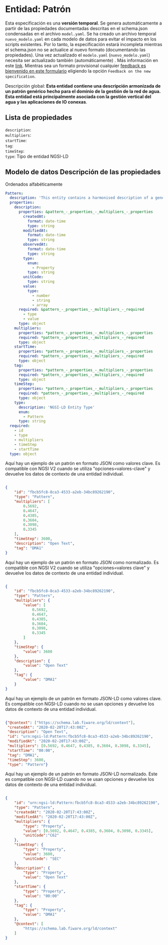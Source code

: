Entidad: Patrón  
===============  
Esta especificación es una **versión temporal**. Se genera automáticamente a partir de las propiedades documentadas descritas en el schema.json condensadas en el archivo `model.yaml`. Se ha creado un archivo temporal `nuevo_modelo.yaml` en cada modelo de datos para evitar el impacto en los scripts existentes. Por lo tanto, la especificación estará incompleta mientras el schema.json no se actualice al nuevo formato (documentando las propiedades). Una vez actualizado el `modelo.yaml` (`nuevo_modelo.yaml`) necesita ser actualizado también (automáticamente) . Más información en este [link](https://github.com/smart-data-models/data-models/blob/master/specs/warning_message_new_spec.md). Mientras sea un formato provisional cualquier [feedback es bienvenido en este formulario](https://smartdatamodels.org/index.php/submit-an-issue-2/) eligiendo la opción `Feedback on the new specification`.  
Descripción global: **Esta entidad contiene una descripción armonizada de un patrón genérico hecho para el dominio de la gestión de la red de agua. Esta entidad está principalmente asociada con la gestión vertical del agua y las aplicaciones de IO conexas**.  

## Lista de propiedades  

`description`:   `multipliers`:   `startTime`:   `tag`:   `timeStep`:   `type`: Tipo de entidad NGSI-LD  ## Modelo de datos Descripción de las propiedades  
Ordenados alfabéticamente  
```yaml  
Pattern:    
  description: 'This entity contains a harmonised description of a generic pattern made for the Water Network Management domain. This entity is primarily associated with the water management vertical and related IoT applications.'    
  properties:    
    description:    
      properties: &pattern_-_properties_-_multipliers_-_properties    
        createdAt:    
          format: date-time    
          type: string    
        modifiedAt:    
          format: date-time    
          type: string    
        observedAt:    
          format: date-time    
          type: string    
        type:    
          enum:    
            - Property    
          type: string    
        unitCode:    
          type: string    
        value:    
          type:    
            - number    
            - string    
            - array    
      required: &pattern_-_properties_-_multipliers_-_required    
        - type    
        - value    
      type: object    
    multipliers:    
      properties: *pattern_-_properties_-_multipliers_-_properties    
      required: *pattern_-_properties_-_multipliers_-_required    
      type: object    
    startTime:    
      properties: *pattern_-_properties_-_multipliers_-_properties    
      required: *pattern_-_properties_-_multipliers_-_required    
      type: object    
    tag:    
      properties: *pattern_-_properties_-_multipliers_-_properties    
      required: *pattern_-_properties_-_multipliers_-_required    
      type: object    
    timeStep:    
      properties: *pattern_-_properties_-_multipliers_-_properties    
      required: *pattern_-_properties_-_multipliers_-_required    
      type: object    
    type:    
      description: 'NGSI-LD Entity Type'    
      enum:    
        - Pattern    
      type: string    
  required:    
    - id    
    - type    
    - multipliers    
    - timeStep    
    - startTime    
  type: object    
```  
Aquí hay un ejemplo de un patrón en formato JSON como valores clave. Es compatible con NGSI V2 cuando se utiliza "opciones=valores-clave" y devuelve los datos de contexto de una entidad individual.  
```json  
{  
    "id": "fbcb5fc8-8ca3-4533-a2eb-34bc89262190",  
    "type": "Pattern",  
    "multipliers": [  
        0.5692,  
        0.4647,  
        0.4385,  
        0.3604,  
        0.3098,  
        0.3345  
    ],  
    "timeStep": 3600,  
    "description": "Open Text",  
    "tag": "DMA1"  
}  
```  
Aquí hay un ejemplo de un patrón en formato JSON como normalizado. Es compatible con NGSI V2 cuando se utiliza "opciones=valores clave" y devuelve los datos de contexto de una entidad individual.  
```json  
{  
    "id": "fbcb5fc8-8ca3-4533-a2eb-34bc89262190",  
    "type": "Pattern",  
    "multipliers": {  
        "value": [  
            0.5692,  
            0.4647,  
            0.4385,  
            0.3604,  
            0.3098,  
            0.3345  
        ]  
    },  
    "timeStep": {  
        "value": 3600  
    },  
    "description": {  
        "value": "Open Text"  
    },  
    "tag": {  
        "value": "DMA1"  
    }  
}  
```  
Aquí hay un ejemplo de un patrón en formato JSON-LD como valores clave. Es compatible con NGSI-LD cuando no se usan opciones y devuelve los datos de contexto de una entidad individual.  
```json  
{"@context": ["https://schema.lab.fiware.org/ld/context"],  
 "createdAt": "2020-02-20T17:43:00Z",  
 "description": "Open Text",  
 "id": "urn:ngsi-ld:Pattern:fbcb5fc8-8ca3-4533-a2eb-34bc89262190",  
 "modifiedAt": "2020-02-20T17:43:00Z",  
 "multipliers": [0.5692, 0.4647, 0.4385, 0.3604, 0.3098, 0.3345],  
 "startTime": "00:00",  
 "tag": "DMA1",  
 "timeStep": 3600,  
 "type": "Pattern"}  
```  
Aquí hay un ejemplo de un patrón en formato JSON-LD normalizado. Este es compatible con NGSI-LD cuando no se usan opciones y devuelve los datos de contexto de una entidad individual.  
```json  
{  
    "id": "urn:ngsi-ld:Pattern:fbcb5fc8-8ca3-4533-a2eb-34bc89262190",  
    "type": "Pattern",  
    "createdAt": "2020-02-20T17:43:00Z",  
    "modifiedAt": "2020-02-20T17:43:00Z",  
    "multipliers": {  
        "type": "Property",  
        "value": [0.5692, 0.4647, 0.4385, 0.3604, 0.3098, 0.3345],  
        "unitCode":"C62"  
    },  
    "timeStep": {  
        "type": "Property",  
        "value": 3600,  
        "unitCode": "SEC"  
    },  
    "description": {  
        "type": "Property",  
        "value": "Open Text"  
    },  
    "startTime": {  
        "type": "Property",  
        "value": "00:00"  
    },  
    "tag": {  
        "type": "Property",  
        "value": "DMA1"  
    },  
    "@context": [  
        "https://schema.lab.fiware.org/ld/context"  
    ]  
}  
```  
